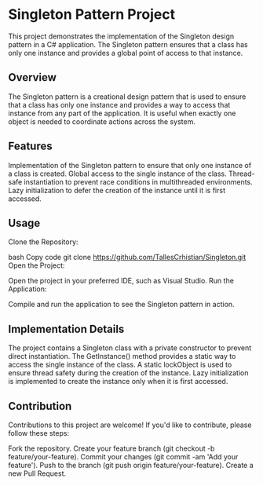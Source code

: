 # Singleton Pattern Project
This project demonstrates the implementation of the Singleton design pattern in a C# application. The Singleton pattern ensures that a class has only one instance and provides a global point of access to that instance.

## Overview
The Singleton pattern is a creational design pattern that is used to ensure that a class has only one instance and provides a way to access that instance from any part of the application. It is useful when exactly one object is needed to coordinate actions across the system.

## Features
Implementation of the Singleton pattern to ensure that only one instance of a class is created.
Global access to the single instance of the class.
Thread-safe instantiation to prevent race conditions in multithreaded environments.
Lazy initialization to defer the creation of the instance until it is first accessed.
## Usage
Clone the Repository:

bash
Copy code
git clone https://github.com/TallesCrhistian/Singleton.git
Open the Project:

Open the project in your preferred IDE, such as Visual Studio.
Run the Application:

Compile and run the application to see the Singleton pattern in action.
## Implementation Details
The project contains a Singleton class with a private constructor to prevent direct instantiation.
The GetInstance() method provides a static way to access the single instance of the class.
A static lockObject is used to ensure thread safety during the creation of the instance.
Lazy initialization is implemented to create the instance only when it is first accessed.

## Contribution
Contributions to this project are welcome! If you'd like to contribute, please follow these steps:

Fork the repository.
Create your feature branch (git checkout -b feature/your-feature).
Commit your changes (git commit -am 'Add your feature').
Push to the branch (git push origin feature/your-feature).
Create a new Pull Request.
